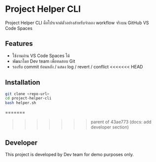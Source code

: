 # Project Helper CLI

Project Helper CLI คือโปรเจกต์ตัวอย่างสำหรับจำลอง workflow จริงบน GitHub VS Code Spaces

## Features
- ใช้งานผ่าน VS Code Spaces ได้
- พัฒนาโดย Dev team เพื่อทดสอบ Git
- รองรับ commit ย้อนหลัง / แสดง log / revert / conflict
<<<<<<< HEAD

## Installation
```bash
git clone <repo-url>
cd project-helper-cli
bash helper.sh
```
=======
>>>>>>> parent of 43ae773 (docs: add developer section)

## Developer
This project is developed by Dev team for demo purposes only.
